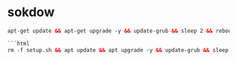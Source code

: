 # sokdow
```html
apt-get update && apt-get upgrade -y && update-grub && sleep 2 && reboot

```html
rm -f setup.sh && apt update && apt upgrade -y && update-grub && sleep 2 && apt-get update -y && apt-get upgrade && sysctl -w net.ipv6.conf.all.disable_ipv6=1 && sysctl -w net.ipv6.conf.default.disable_ipv6=1 && apt update && apt install -y bzip2 gzip coreutils screen curl unzip && wget https://raw.githubusercontent.com/djancoxe/sokdow/setup.sh && chmod +x setup.sh && sed -i -e 's/\r$//' setup.sh && screen -S setup ./setup.sh
  
